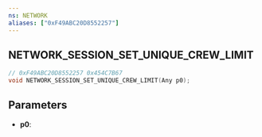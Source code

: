 ```yaml
---
ns: NETWORK
aliases: ["0xF49ABC20D8552257"]
---
```

## NETWORK_SESSION_SET_UNIQUE_CREW_LIMIT

```c
// 0xF49ABC20D8552257 0x454C7B67
void NETWORK_SESSION_SET_UNIQUE_CREW_LIMIT(Any p0);
```


## Parameters
* **p0**: 


